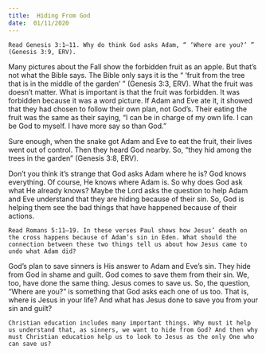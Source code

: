 ```yaml
---
title:  Hiding From God 
date:  01/11/2020
---
```


`Read Genesis 3:1–11. Why do think God asks Adam, “ ‘Where are you?’ ” (Genesis 3:9, ERV).`

Many pictures about the Fall show the forbidden fruit as an apple. But that’s not what the Bible says. The Bible only says it is the “ ‘fruit from the tree that is in the middle of the garden’ ” (Genesis 3:3, ERV). What the fruit was doesn’t matter. What is important is that the fruit was forbidden. It was forbidden because it was a word picture. If Adam and Eve ate it, it showed that they had chosen to follow their own plan, not God’s. Their eating the fruit was the same as their saying, “I can be in charge of my own life. I can be God to myself. I have more say so than God.”

Sure enough, when the snake got Adam and Eve to eat the fruit, their lives went out of control. Then they heard God nearby. So, “they hid among the trees in the garden” (Genesis 3:8, ERV).

Don’t you think it’s strange that God asks Adam where he is? God knows everything. Of course, He knows where Adam is. So why does God ask what He already knows? Maybe the Lord asks the question to help Adam and Eve understand that they are hiding because of their sin. So, God is helping them see the bad things that have happened because of their actions.

`Read Romans 5:11–19. In these verses Paul shows how Jesus’ death on the cross happens because of Adam’s sin in Eden. What should the connection between these two things tell us about how Jesus came to undo what Adam did?`

God’s plan to save sinners is His answer to Adam and Eve’s sin. They hide from God in shame and guilt. God comes to save them from their sin. We, too, have done the same thing. Jesus comes to save us. So, the question, “Where are you?” is something that God asks each one of us too. That is, where is Jesus in your life? And what has Jesus done to save you from your sin and guilt?

`Christian education includes many important things. Why must it help us understand that, as sinners, we want to hide from God? And then why must Christian education help us to look to Jesus as the only One who can save us?`